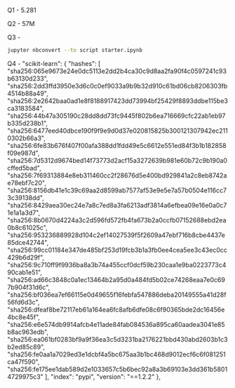 Q1 - 5.281

Q2 - 57M

Q3 -

```bash
jupyter nbconvert --to script starter.ipynb
```

Q4 -         "scikit-learn": {
            "hashes": [
                "sha256:065e9673e24e0dc5113e2dd2b4ca30c9d8aa2fa90f4c0597241c93b63130d233",
                "sha256:2dd3ffd3950e3d6c0c0ef9033a9b9b32d910c61bd06cb8206303fb4514b88a49",
                "sha256:2e2642baa0ad1e8f8188917423dd73994bf25429f8893ddbe115be3ca3183584",
                "sha256:44b47a305190c28dd8dd73fc9445f802b6ea716669cfc22ab1eb97b335d238b1",
                "sha256:6477eed40dbce190f9f9e9d0d37e020815825b300121307942ec2110302b66a3",
                "sha256:6fe83b676f407f00afa388dd1fdd49e5c6612e551ed84f3b1b182858f09e987d",
                "sha256:7d5312d9674bed14f73773d2acf15a3272639b981e60b72c9b190a0cffed5bad",
                "sha256:7f69313884e8eb311460cc2f28676d5e400bd929841a2c8eb8742ae78ebf7c20",
                "sha256:8156db41e1c39c69aa2d8599ab7577af53e9e5e7a57b0504e116cc73c39138dd",
                "sha256:8429aea30ec24e7a8c7ed8a3fa6213adf3814a6efbea09e16e0a0c71e1a1a3d7",
                "sha256:8b0670d4224a3c2d596fd572fb4fa673b2a0ccfb07152688ebd2ea0b8c61025c",
                "sha256:953236889928d104c2ef14027539f5f2609a47ebf716b8cbe4437e85dce42744",
                "sha256:99cc01184e347de485bf253d19fcb3b1a3fb0ee4cea5ee3c43ec0cc429b6d29f",
                "sha256:9c710ff9f9936ba8a3b74a455ccf0dcf59b230caa1e9ba0223773c490cab1e51",
                "sha256:ad66c3848c0a1ec13464b2a95d0a484fd5b02ce74268eaa7e0c697b904f31d6c",
                "sha256:bf036ea7ef66115e0d49655f16febfa547886deba20149555a41d28f56fd6d3c",
                "sha256:dfeaf8be72117eb61a164ea6fc8afb6dfe08c6f90365bde2dc16456e4bc8e45f",
                "sha256:e6e574db9914afcb4e11ade84fab084536a895ca60aadea3041e85b8ac963edb",
                "sha256:ea061bf0283bf9a9f36ea3c5d3231ba2176221bbd430abd2603b1c3b2ed85c89",
                "sha256:fe0aa1a7029ed3e1dcbf4a5bc675aa3b1bc468d9012ecf6c6f081251ca47f590",
                "sha256:fe175ee1dab589d2e1033657c5b6bec92a8a3b69103e3dd361b58014729975c3"
            ],
            "index": "pypi",
            "version": "==1.2.2"
        },